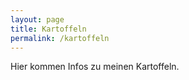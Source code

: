 ```yaml
---
layout: page
title: Kartoffeln
permalink: /kartoffeln
---
```


Hier kommen Infos zu meinen Kartoffeln.